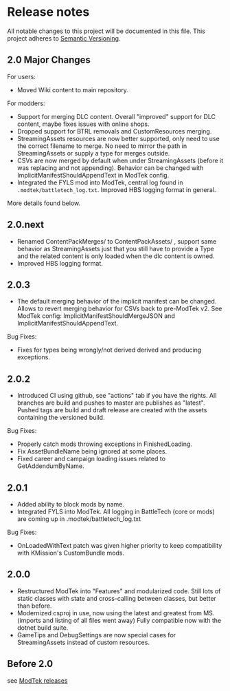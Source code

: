 ﻿# Release notes

All notable changes to this project will be documented in this file.
This project adheres to [Semantic Versioning](http://semver.org/).

## 2.0 Major Changes

For users:
- Moved Wiki content to main repository.

For modders:
- Support for merging DLC content. Overall "improved" support for DLC content, maybe fixes issues with online shops.
- Dropped support for BTRL removals and CustomResources merging.
- StreamingAssets resources are now better supported, only need to use the correct filename to merge. No need to mirror the path in StreamingAssets or supply a type for merges outside.
- CSVs are now merged by default when under StreamingAssets (before it was replacing and not appending). Behavior can be changed with ImplicitManifestShouldAppendText in ModTek config.
- Integrated the FYLS mod into ModTek, central log found in `.modtek/battletech_log.txt`. Improved HBS logging format in general.

More details found below.

## 2.0.next

- Renamed ContentPackMerges/ to ContentPackAssets/ , support same behavior as StreamingAssets just that you still have to provide a Type and the related content is only loaded when the dlc content is owned.
- Improved HBS logging format.

## 2.0.3

- The default merging behavior of the implicit manifest can be changed. Allows to revert merging behavior for CSVs back to pre-ModTek v2.
  See ModTek config: ImplicitManifestShouldMergeJSON and ImplicitManifestShouldAppendText.

Bug Fixes:
- Fixes for types being wrongly/not derived derived and producing exceptions.

## 2.0.2

- Introduced CI using github, see "actions" tab if you have the rights. All branches are build and pushes to master are publishes as "latest". Pushed tags are build and draft release are created with the assets containing the versioned build.

Bug Fixes:
- Properly catch mods throwing exceptions in FinishedLoading.
- Fix AssetBundleName being ignored at some places.
- Fixed career and campaign loading issues related to GetAddendumByName.

## 2.0.1

- Added ability to block mods by name.
- Integrated FYLS into ModTek. All logging in BattleTech (core or mods) are coming up in .modtek/battletech_log.txt

Bug Fixes:
- OnLoadedWithText patch was given higher priority to keep compatibility with KMission's CustomBundle mods.

## 2.0.0

- Restructured ModTek into "Features" and modularized code. Still lots of static classes with state and cross-calling between classes, but better than before.
- Modernized csproj in use, now using the latest and greatest from MS. (imports and listing of all files went away) Fully compatible now with the dotnet build suite.
- GameTips and DebugSettings are now special cases for StreamingAssets instead of custom resources.

## Before 2.0

see [ModTek releases](https://github.com/BattletechModders/ModTek/releases)
